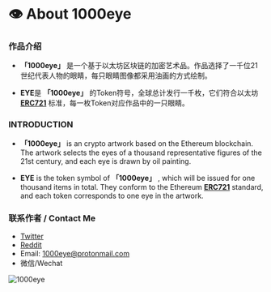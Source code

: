 # 👁️ About 1000eye


### 作品介绍

* **「1000eye」** 是一个基于以太坊区块链的加密艺术品。作品选择了一千位21世纪代表人物的眼睛，每只眼睛图像都采用油画的方式绘制。

* **EYE**是 **「1000eye」** 的Token符号，全球总计发行一千枚，它们符合以太坊 **[ERC721](https://eips.ethereum.org/EIPS/eip-721)** 标准，每一枚Token对应作品中的一只眼睛。





### INTRODUCTION

* **「1000eye」** is an crypto artwork based on the Ethereum blockchain. The artwork selects the eyes of a thousand representative figures of the 21st century, and each eye is drawn by oil painting.

* **EYE** is the token symbol of **「1000eye」** , which will be issued for one thousand items in total. They conform to the Ethereum **[ERC721](https://eips.ethereum.org/EIPS/eip-721)** standard, and each token corresponds to one eye in the artwork.


### 联系作者 / Contact Me

* [Twitter](https://twitter.com/crypto1000eye)
* [Reddit](https://www.reddit.com/r/1000eye/)
* Email: 1000eye@protonmail.com
* 微信/Wechat  

![1000eye](https://i.imgur.com/S276lEf.jpg)

